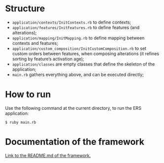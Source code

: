 
# Structure

* ```application/contexts/InitContexts.rb``` to define contexts;
* ```application/features/InitFeatures.rb``` to define features (and alterations);
* ```application/mapping/InitMapping.rb``` to define mapping between contexts and features;
* ```application/custom_composition/InitCustomComposition.rb``` to set custom orders between features, when composing alterations (it refines sorting by feature’s activation age);
* ```application/classes``` are empty classes that define the skeleton of the application;
* ```main.rb``` gathers everything above, and can be executed directly;

# How to run

Use the following command at the current directory, to run the ERS application:

```
$ ruby main.rb
```

# Documentation of the framework

[Link to the README.md of the framework.](../framework/README.md)